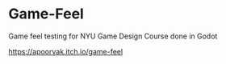# Game-Feel
Game feel testing for NYU Game Design Course done in Godot

https://apoorvak.itch.io/game-feel
